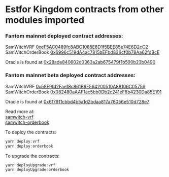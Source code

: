 # Estfor Kingdom contracts from other modules imported

### Fantom mainnet deployed contract addresses:

SamWitchVRF [0xeF5AC0489fc8ABC1085E8D1f5BEE85e74E6D2cC2](https://ftmscan.com/address/0xeF5AC0489fc8ABC1085E8D1f5BEE85e74E6D2cC2)  
SamWitchOrderBook [0x6996c519dA4ac7815bEFbd836cf0b78Aa62fdBcE](https://ftmscan.com/address/0x6996c519dA4ac7815bEFbd836cf0b78Aa62fdBcE)

Oracle is found at [0x28ade840602d0363a2ab675479f1b590b23b0490](https://ftmscan.com/address/0x28ade840602d0363a2ab675479f1b590b23b0490)

### Fantom mainnet beta deployed contract addresses:

SamWitchVRF [0x58E9fd2Fae18c861B9F564200510A88106C05756](https://ftmscan.com/address/0x58E9fd2Fae18c861B9F564200510A88106C05756)  
SamWitchOrderBook [0x082480aAAF1ac5bb0Db2c241eF8b4230Da85E191](https://ftmscan.com/address/0x082480aAAF1ac5bb0Db2c241eF8b4230Da85E191)

Oracle is found at [0x6f7911cbbd4b5a1d2bdaa817a76056e510d728e7](https://ftmscan.com/address/0x6f7911cbbd4b5a1d2bdaa817a76056e510d728e7)

Read more at:  
[samwitch-vrf](https://github.com/PaintSwap/samwitch-vrf)  
[samwitch-orderbook](https://github.com/PaintSwap/samwitch-orderbook)

To deploy the contracts:

```js
yarn deploy:vrf
yarn deploy:orderbook
```

To upgrade the contracts:

```js
yarn deployUpgrade:vrf
yarn deployUpgrade:orderbook
```
